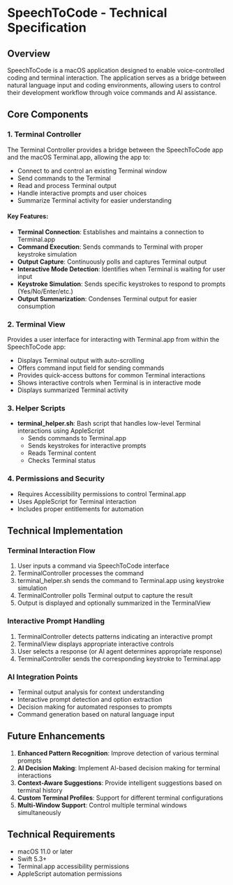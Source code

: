 # SpeechToCode - Technical Specification

## Overview
SpeechToCode is a macOS application designed to enable voice-controlled coding and terminal interaction. The application serves as a bridge between natural language input and coding environments, allowing users to control their development workflow through voice commands and AI assistance.

## Core Components

### 1. Terminal Controller
The Terminal Controller provides a bridge between the SpeechToCode app and the macOS Terminal.app, allowing the app to:
- Connect to and control an existing Terminal window
- Send commands to the Terminal
- Read and process Terminal output
- Handle interactive prompts and user choices
- Summarize Terminal activity for easier understanding

#### Key Features:
- **Terminal Connection**: Establishes and maintains a connection to Terminal.app
- **Command Execution**: Sends commands to Terminal with proper keystroke simulation
- **Output Capture**: Continuously polls and captures Terminal output
- **Interactive Mode Detection**: Identifies when Terminal is waiting for user input
- **Keystroke Simulation**: Sends specific keystrokes to respond to prompts (Yes/No/Enter/etc.)
- **Output Summarization**: Condenses Terminal output for easier consumption

### 2. Terminal View
Provides a user interface for interacting with Terminal.app from within the SpeechToCode app:
- Displays Terminal output with auto-scrolling
- Offers command input field for sending commands
- Provides quick-access buttons for common Terminal interactions
- Shows interactive controls when Terminal is in interactive mode
- Displays summarized Terminal activity

### 3. Helper Scripts
- **terminal_helper.sh**: Bash script that handles low-level Terminal interactions using AppleScript
  - Sends commands to Terminal.app
  - Sends keystrokes for interactive prompts
  - Reads Terminal content
  - Checks Terminal status

### 4. Permissions and Security
- Requires Accessibility permissions to control Terminal.app
- Uses AppleScript for Terminal interaction
- Includes proper entitlements for automation

## Technical Implementation

### Terminal Interaction Flow
1. User inputs a command via SpeechToCode interface
2. TerminalController processes the command
3. terminal_helper.sh sends the command to Terminal.app using keystroke simulation
4. TerminalController polls Terminal output to capture the result
5. Output is displayed and optionally summarized in the TerminalView

### Interactive Prompt Handling
1. TerminalController detects patterns indicating an interactive prompt
2. TerminalView displays appropriate interactive controls
3. User selects a response (or AI agent determines appropriate response)
4. TerminalController sends the corresponding keystroke to Terminal.app

### AI Integration Points
- Terminal output analysis for context understanding
- Interactive prompt detection and option extraction
- Decision making for automated responses to prompts
- Command generation based on natural language input

## Future Enhancements
1. **Enhanced Pattern Recognition**: Improve detection of various terminal prompts
2. **AI Decision Making**: Implement AI-based decision making for terminal interactions
3. **Context-Aware Suggestions**: Provide intelligent suggestions based on terminal history
4. **Custom Terminal Profiles**: Support for different terminal configurations
5. **Multi-Window Support**: Control multiple terminal windows simultaneously

## Technical Requirements
- macOS 11.0 or later
- Swift 5.3+
- Terminal.app accessibility permissions
- AppleScript automation permissions
